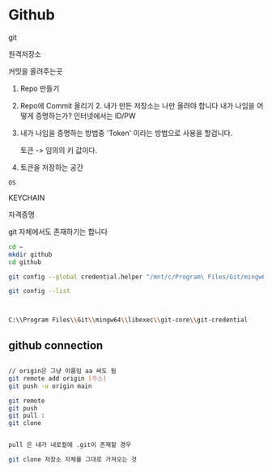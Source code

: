 # Github

git

원격저장소

커밋을 올려주는곳

1. Repo 만들기

2. Repo에 Commit 올리기 2. 내가 만든 저장소는 나만 올려야 합니다
   내가 나임을 어떻게 증명하는가?
   인터넷에서는 ID/PW
3. 내가 나임을 증명하는 방법중 'Token' 이라는 방법으로 사용을 할겁니다.

   토큰 -> 임의의 키 값이다.

4. 토큰을 저장하는 공간

`OS`

KEYCHAIN

자격증명

git 자체에서도 존재하기는 합니다

```sh
cd ~
mkdir github
cd github

git config --global credential.helper "/mnt/c/Program\ Files/Git/mingw64/bin/git-credential-manager-core.exe"

git config --list



C:\\Program Files\\Git\\mingw64\\libexec\\git-core\\git-credential


```

## github connection

```sh

// origin은 그냥 이름임 aa 써도 됨
git remote add origin [주소]
git push -u origin main

```

```sh
git remote
git push
git pull :
git clone


pull 은 내가 내로컬에 .git이 존재할 경우

git clone 저장소 자체를 그대로 가져오는 것
```
